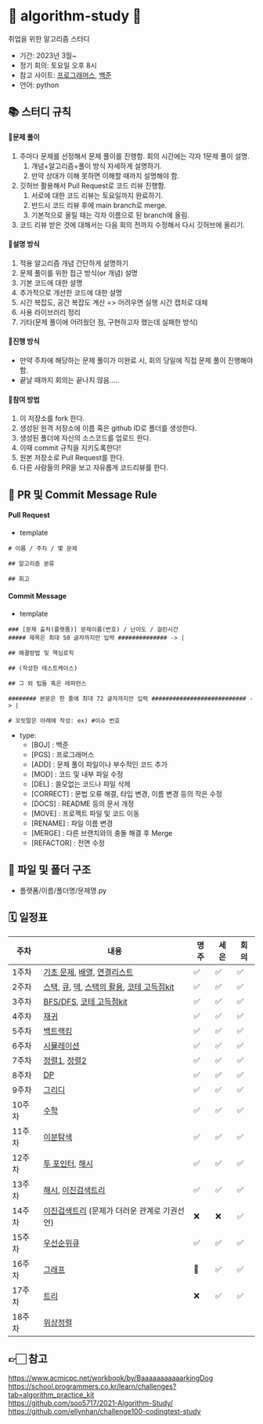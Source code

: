 # 🧸 algorithm-study 💛
취업을 위한 알고리즘 스터디

- 기간: 2023년 3월~
- 정기 회의: 토요일 오후 8시
- 참고 사이트: [프로그래머스](https://programmers.co.kr/learn/challenges), [백준](https://www.acmicpc.net/)
- 언어: python

## 📚 스터디 규칙 

#### 📍문제 풀이

1. 주마다 문제를 선정해서 문제 풀이를 진행함. 회의 시간에는 각자 1문제 풀이 설명.
   1. 개념+알고리즘+풀이 방식 자세하게 설명하기. 
   2. 만약 상대가 이해 못하면 이해할 때까지 설명해야 함.
2. 깃허브 활용해서 Pull Request로 코드 리뷰 진행함.
   1. 서로에 대한 코드 리뷰는 토요일까지 완료하기.
   2. 반드시 코드 리뷰 후에 main branch로 merge.
   3. 기본적으로 올릴 때는 각자 이름으로 된 branch에 올림.
3. 코드 리뷰 받은 것에 대해서는 다음 회의 전까지 수정해서 다시 깃허브에 올리기.

#### 📍설명 방식

1. 적용 알고리즘 개념 간단하게 설명하기
2. 문제 풀이를 위한 접근 방식(or 개념) 설명
3. 기본 코드에 대한 설명
4. 추가적으로 개선한 코드에 대한 설명
5. 시간 복잡도, 공간 복잡도 계산 => 어려우면 실행 시간 캡처로 대체
6. 사용 라이브러리 정리
7. 기타(문제 풀이에 어려웠던 점, 구현하고자 했는데 실패한 방식)

#### 📍진행 방식

- 만약 주차에 해당하는 문제 풀이가 미완료 시, 회의 당일에 직접 문제 풀이 진행해야 함.
- 끝날 때까지 회의는 끝나지 않음.....

#### 📍참여 방법
1. 이 저장소를 fork 한다.
2. 생성된 원격 저장소에 이름 혹은 github ID로 폴더를 생성한다.
3. 생성된 폴더에 자신의 소스코드를 업로드 한다.
4. 이때 commit 규칙을 지키도록한다!
5. 원본 저장소로 Pull Request를 한다.
6. 다른 사람들의 PR을 보고 자유롭게 코드리뷰를 한다.

## 💬 PR 및 Commit Message Rule

#### Pull Request
- template
```
# 이름 / 주차 / 몇 문제 

## 알고리즘 분류

## 회고
```


#### Commit Message
- template
```
### [문제 출처(플랫폼)] 문제이름(번호) / 난이도 / 걸린시간
##### 제목은 최대 50 글자까지만 입력 ############## -> |

## 해결방법 및 핵심로직

## (작성한 테스트케이스)

## 그 외 팁들 혹은 레퍼런스

######## 본문은 한 줄에 최대 72 글자까지만 입력 ########################### -> |

# 꼬릿말은 아래에 작성: ex) #이슈 번호
```
- type: 
   - [BOJ] : 백준 
   - [PGS] : 프로그래머스
   - [ADD] : 문제 풀이 파일이나 부수적인 코드 추가
   - [MOD] : 코드 및 내부 파일 수정
   - [DEL] : 쓸모없는 코드나 파일 삭제
   - [CORRECT] : 문법 오류 해결, 타입 변경, 이름 변경 등의 작은 수정
   - [DOCS] : README 등의 문서 개정
   - [MOVE] : 프로젝트 파일 및 코드 이동
   - [RENAME] : 파일 이름 변경
   - [MERGE] : 다른 브랜치와의 충돌 해결 후 Merge
   - [REFACTOR] : 전면 수정

## 📁 파일 및 폴더 구조

- 플랫폼/이름/폴더명/문제명.py

## 🗓️ 일정표

| **주차** | **내용** | **명주** | **세은** | **회의** |
| - | - | - | - | - |
| 1주차 | [기초 문제](https://www.acmicpc.net/workbook/view/7306), [배열](https://www.acmicpc.net/workbook/view/7307), [연결리스트](https://www.acmicpc.net/workbook/view/7308)| ✅ | ✅ | ✅ |
| 2주차 | [스택](https://www.acmicpc.net/workbook/view/7309), [큐](https://www.acmicpc.net/workbook/view/7310), [덱](https://www.acmicpc.net/workbook/view/7311), [스택의 활용](https://www.acmicpc.net/workbook/view/7312), [코테 고득점kit](https://school.programmers.co.kr/learn/courses/30/parts/12081)| ✅ | ✅ | ✅ |
| 3주차 | [BFS/DFS](https://www.acmicpc.net/workbook/view/7313), [코테 고득점kit](https://school.programmers.co.kr/learn/courses/30/parts/12421) | ✅ | ✅ | ✅ |
| 4주차 | [재귀](https://www.acmicpc.net/workbook/view/7314) | ✅ | ✅ | ✅ |
| 5주차 | [백트랙킹](https://www.acmicpc.net/workbook/view/7315) | ✅ | ✅ | ✅ |
| 6주차 | [시뮬레이션](https://www.acmicpc.net/workbook/view/7316) | ✅ | ✅ | ✅ |
| 7주차 | [정렬1](https://www.acmicpc.net/workbook/view/7317), [정렬2](https://www.acmicpc.net/workbook/view/7318) | ✅ | ✅ | ✅ |
| 8주차 | [DP](https://www.acmicpc.net/workbook/view/7319) | ✅ | ✅ | ✅ |
| 9주차 | [그리디](https://www.acmicpc.net/workbook/view/7320) | ✅ | ✅ | ✅ |
| 10주차 | [수학](https://www.acmicpc.net/workbook/view/8174) | ✅ | ✅ | ✅ |
| 11주차 | [이분탐색](https://www.acmicpc.net/workbook/view/8400) | ✅ | ✅ | ✅ |
| 12주차 | [투 포인터](https://www.acmicpc.net/workbook/view/8709), [해시](https://www.acmicpc.net/workbook/view/9063) | ✅ | ✅ | ✅ |
| 13주차 | [해시](https://www.acmicpc.net/workbook/view/9063), [이진검색트리](https://www.acmicpc.net/workbook/view/9346) | ✅ | ✅ | ✅ |
| 14주차 | [이진검색트리](https://www.acmicpc.net/workbook/view/9346) (문제가 더러운 관계로 기권선언) | ❌ | ❌ | ✅ |
| 15주차 | [우선순위큐](https://www.acmicpc.net/workbook/view/9502) | ✅ | ✅ | ✅ |
| 16주차 | [그래프](https://www.acmicpc.net/workbook/view/9562)| 🔺 | ✅ | ✅ |
| 17주차 | [트리](https://www.acmicpc.net/workbook/view/9657)| ❌ | ✅ | ✅ |
| 18주차 | [위상정렬](https://www.acmicpc.net/workbook/view/9738)| | | |


## 👉🏻 참고
https://www.acmicpc.net/workbook/by/BaaaaaaaaaaarkingDog <br>
https://school.programmers.co.kr/learn/challenges?tab=algorithm_practice_kit <br>
https://github.com/soo5717/2021-Algorithm-Study/ <br>
https://github.com/ellynhan/challenge100-codingtest-study
